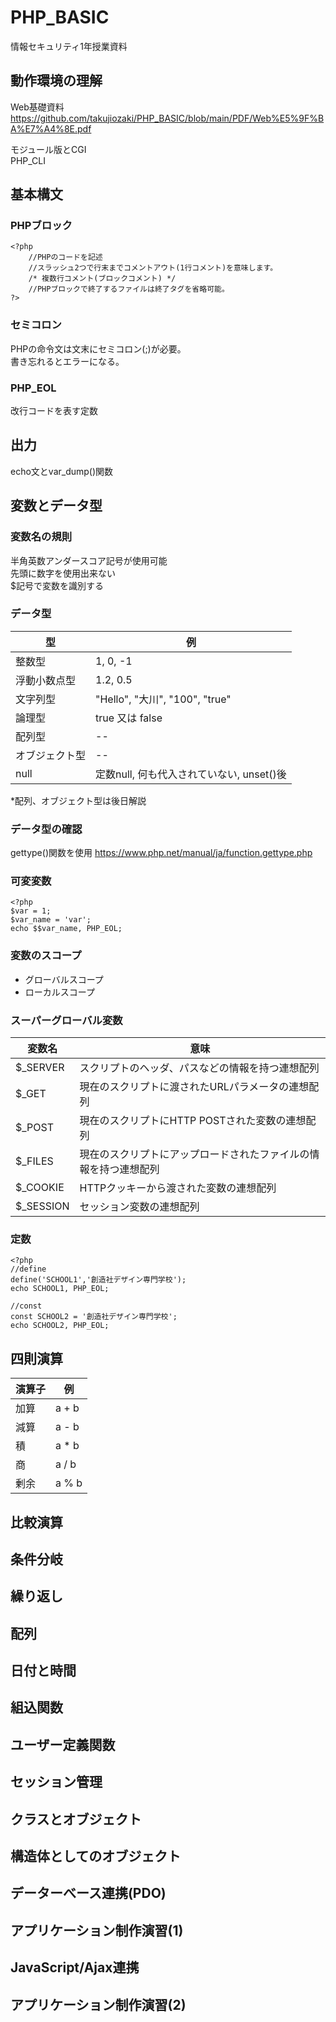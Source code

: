 # PHP_BASIC
情報セキュリティ1年授業資料

## 動作環境の理解
Web基礎資料  
https://github.com/takujiozaki/PHP_BASIC/blob/main/PDF/Web%E5%9F%BA%E7%A4%8E.pdf

モジュール版とCGI  
PHP_CLI  

## 基本構文
### PHPブロック  
```
<?php
    //PHPのコードを記述
    //スラッシュ2つで行末までコメントアウト(1行コメント)を意味します。
    /* 複数行コメント(ブロックコメント) */
    //PHPブロックで終了するファイルは終了タグを省略可能。
?>
```

### セミコロン
PHPの命令文は文末にセミコロン(;)が必要。  
書き忘れるとエラーになる。  

### PHP_EOL
改行コードを表す定数  

## 出力
echo文とvar_dump()関数

## 変数とデータ型
### 変数名の規則  
半角英数アンダースコア記号が使用可能  
先頭に数字を使用出来ない  
$記号で変数を識別する  
### データ型
|  型  |  例  |
| ---- | ---- |
|  整数型  |  1, 0, -1  |
|  浮動小数点型  |  1.2, 0.5   |
|  文字列型  |  "Hello", "大川", "100", "true"  |
|  論理型  |  true 又は false  |
|  配列型  |  --  |
|  オブジェクト型  |  --  |
|  null  |  定数null, 何も代入されていない, unset()後  |

*配列、オブジェクト型は後日解説
### データ型の確認
gettype()関数を使用
https://www.php.net/manual/ja/function.gettype.php

### 可変変数
```
<?php
$var = 1;
$var_name = 'var';
echo $$var_name, PHP_EOL;
```
### 変数のスコープ
- グローバルスコープ
- ローカルスコープ

### スーパーグローバル変数
|  変数名  |  意味  |
| ---- | ---- |
|  $_SERVER  |  スクリプトのヘッダ、パスなどの情報を持つ連想配列  |
|  $_GET  |  現在のスクリプトに渡されたURLパラメータの連想配列  |
|  $_POST  |  現在のスクリプトにHTTP POSTされた変数の連想配列  |
|  $_FILES  |  現在のスクリプトにアップロードされたファイルの情報を持つ連想配列  |
|  $_COOKIE  |  HTTPクッキーから渡された変数の連想配列  |
|  $_SESSION  |  セッション変数の連想配列  |

### 定数
```
<?php
//define
define('SCHOOL1','創造社デザイン専門学校');
echo SCHOOL1, PHP_EOL;

//const
const SCHOOL2 = '創造社デザイン専門学校';
echo SCHOOL2, PHP_EOL;
```

## 四則演算
|  演算子  |  例  |
| ---- | ---- |
|  加算  |  a + b  |
|  減算  |  a - b  |
|  積  |  a * b  |
|  商  |  a / b  |
|  剰余  |  a % b  |

## 比較演算

## 条件分岐

## 繰り返し

## 配列

## 日付と時間

## 組込関数

## ユーザー定義関数

## セッション管理

## クラスとオブジェクト

## 構造体としてのオブジェクト

## データーべース連携(PDO)

## アプリケーション制作演習(1)

## JavaScript/Ajax連携

## アプリケーション制作演習(2)
